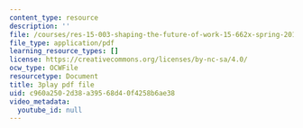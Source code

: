 ```yaml
---
content_type: resource
description: ''
file: /courses/res-15-003-shaping-the-future-of-work-15-662x-spring-2016/c960a2502d38a39568d40f4258b6ae38_fbE9xXfb0PA.pdf
file_type: application/pdf
learning_resource_types: []
license: https://creativecommons.org/licenses/by-nc-sa/4.0/
ocw_type: OCWFile
resourcetype: Document
title: 3play pdf file
uid: c960a250-2d38-a395-68d4-0f4258b6ae38
video_metadata:
  youtube_id: null
---
```

